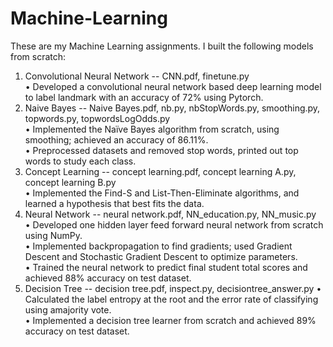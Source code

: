 # Machine-Learning
These are my Machine Learning assignments. I built the following models from scratch:
1. Convolutional Neural Network -- CNN.pdf, finetune.py  
•  Developed a convolutional neural network based deep learning model to label landmark with an accuracy of 72% using 
    Pytorch.
2. Naive Bayes -- Naive Bayes.pdf, nb.py, nbStopWords.py, smoothing.py, topwords.py, topwordsLogOdds.py  
  •  Implemented the Naïve Bayes algorithm from scratch, using smoothing; achieved an accuracy of 86.11%.  
  •  Preprocessed datasets and removed stop words, printed out top words to study each class.
3. Concept Learning -- concept learning.pdf, concept learning A.py, concept learning B.py  
  •  Implemented the Find-S and List-Then-Eliminate algorithms, and learned a hypothesis that best fits the data.  
4. Neural Network -- neural network.pdf, NN_education.py, NN_music.py  
  •  Developed one hidden layer feed forward neural network from scratch using NumPy.  
  •  Implemented backpropagation to find gradients; used Gradient Descent and Stochastic Gradient Descent to optimize parameters.  
  •  Trained the neural network to predict final student total scores and achieved 88% accuracy on test dataset.  
5. Decision Tree -- decision tree.pdf, inspect.py, decisiontree_answer.py 
  •  Calculated the label entropy at the root and the error rate of classifying using amajority vote.  
  •  Implemented a decision tree learner from scratch and achieved 89% accuracy on test dataset.
